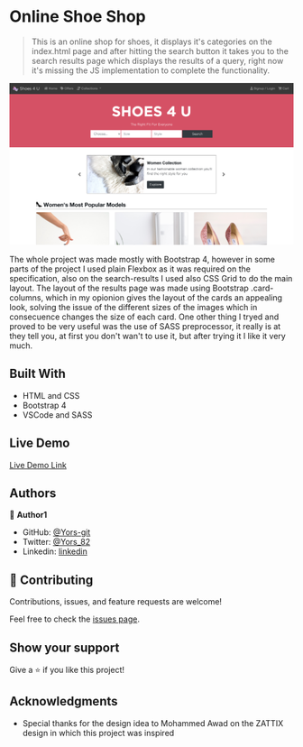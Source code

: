 # Online Shoe Shop 

> This is an online shop for shoes, it displays it's categories on the index.html page and after hitting the search button it takes you to the search results page which displays the results of a query, right now it's missing the JS implementation to complete the functionality.

![screenshot](./assets/images/Screenshot.png)

The whole project was made mostly with Bootstrap 4, however in some parts of the project I used plain Flexbox as it was required on the specification, also on the search-results I used also CSS Grid to do the main layout. The layout of the results page was made using Bootstrap .card-columns, which in my opionion gives the layout of the cards an appealing look, solving the issue of the different sizes of the images which in consecuence changes the size of each card.
One other thing I tryed and proved to be very useful was the use of SASS preprocessor, it really is at they tell you, at first you don't wan't to use it, but after trying it I like it very much.

## Built With

- HTML and CSS
- Bootstrap 4
- VSCode and SASS

## Live Demo

[Live Demo Link](https://yors-git.github.io/Online-Shop/)

## Authors

👤 **Author1**

- GitHub: [@Yors-git](https://github.com/Yors-git)
- Twitter: [@Yors_82](https://twitter.com/Yors_82)
- Linkedin: [linkedin](https://www.linkedin.com/in/jorge-torres-8b87571a8/)

## 🤝 Contributing

Contributions, issues, and feature requests are welcome!

Feel free to check the [issues page](https://github.com/Yors-git/Online-Shop/issues).

## Show your support

Give a ⭐️ if you like this project!

## Acknowledgments

- Special thanks for the design idea to Mohammed Awad on the ZATTIX design in which this project was inspired
